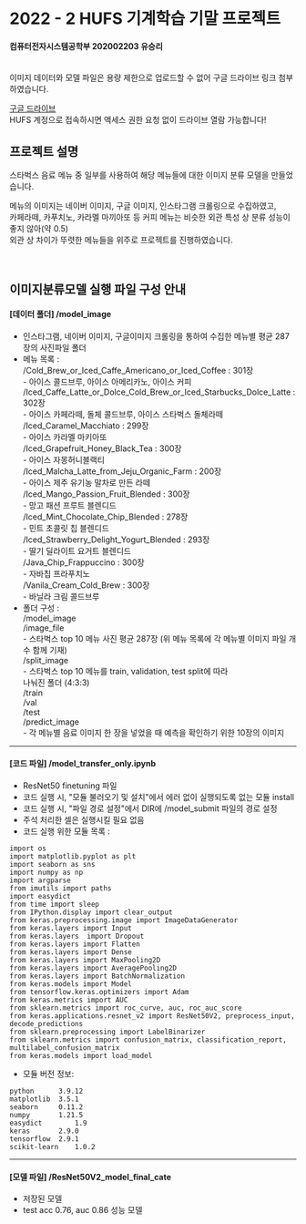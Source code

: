 # 2022 - 2 HUFS 기계학습 기말 프로젝트
#### 컴퓨터전자시스템공학부 202002203 유승리


<br>
이미지 데이터와 모델 파일은 용량 제한으로 업로드할 수 없어 구글 드라이브 링크 첨부하였습니다.  

[구글 드라이브](https://drive.google.com/drive/folders/15cdZvbcXZ5NYE_a4bkA2VejoP4Zlcc7W?usp=sharing)  
HUFS 계정으로 접속하시면 액세스 권한 요청 없이 드라이브 열람 가능합니다!   
  
## 프로젝트 설명
스타벅스 음료 메뉴 중 일부를 사용하여 해당 메뉴들에 대한 이미지 분류 모델을 만들었습니다.   

메뉴의 이미지는 네이버 이미지, 구글 이미지, 인스타그램 크롤링으로 수집하였고,   
카페라떼, 카푸치노, 카라멜 마끼아또 등 커피 메뉴는 비슷한 외관 특성 상 분류 성능이 좋지 않아(약 0.5)  
외관 상 차이가 뚜렷한 메뉴들을 위주로 프로젝트를 진행하였습니다.

<br>  

## 이미지분류모델 실행 파일 구성 안내
#### [데이터 폴더] 	/model_image

- 인스타그램, 네이버 이미지, 구글이미지 크롤링을 통하여
 수집한 메뉴별 평균 287장의 사진파일 폴더
- 메뉴 목록 :   
	/Cold_Brew_or_Iced_Caffe_Americano_or_Iced_Coffee : 301장  
		- 아이스 콜드브루, 아이스 아메리카노, 아이스 커피  
	/Iced_Caffe_Latte_or_Dolce_Cold_Brew_or_Iced_Starbucks_Dolce_Latte : 302장  
		- 아이스 카페라떼, 돌체 콜드브루, 아이스 스타벅스 돌체라떼  
	/Iced_Caramel_Macchiato : 299장  
		- 아이스 카라멜 마키아또  
	/Iced_Grapefruit_Honey_Black_Tea : 300장  
		- 아이스 자몽허니블랙티  
	/Iced_Malcha_Latte_from_Jeju_Organic_Farm : 200장  
		- 아이스 제주 유기농 말차로 만든 라떼  
	/Iced_Mango_Passion_Fruit_Blended : 300장  
		- 망고 패션 프루트 블렌디드  
	/Iced_Mint_Chocolate_Chip_Blended : 278장  
		- 민트 초콜릿 칩 블렌디드  
	/Iced_Strawberry_Delight_Yogurt_Blended : 293장  
		- 딸기 딜라이트 요거트 블렌디드  
	/Java_Chip_Frappuccino : 300장  
		- 자바칩 프라푸치노  
	/Vanila_Cream_Cold_Brew : 300장  
		- 바닐라 크림 콜드브루  
- 폴더 구성 :   
	/model_image  
		/image_file  
			- 스타벅스 top 10 메뉴 사진 평균 287장 (위 메뉴 목록에 각 메뉴별 이미지 파일 개수 함께 기재)  
		/split_image  
			- 스타벅스 top 10 메뉴를 train, validation, test split에 따라  
			  나눠진 폴더 (4:3:3)  
			/train  
			/val  
			/test  
		/predict_image  
			- 각 메뉴별 음료 이미지 한 장을 넣었을 때 예측을 확인하기 위한 10장의 이미지  

***

#### [코드 파일] 	/model_transfer_only.ipynb

- ResNet50 finetuning 파일  
- 코드 실행 시, "모듈 불러오기 및 설치"에서 에러 없이 실행되도록 없는 모듈 install  
- 코드 실행 시, "파일 경로 설정"에서 DIR에 /model_submit 파일의 경로 설정  
- 주석 처리한 셀은 실행시킬 필요 없음  
- 코드 실행 위한 모듈 목록 :  
```
import os  
import matplotlib.pyplot as plt
import seaborn as sns
import numpy as np
import argparse
from imutils import paths
import easydict
from time import sleep
from IPython.display import clear_output
from keras.preprocessing.image import ImageDataGenerator
from keras.layers import Input
from keras.layers  import Dropout
from keras.layers import Flatten
from keras.layers import Dense
from keras.layers import MaxPooling2D
from keras.layers import AveragePooling2D
from keras.layers import BatchNormalization
from keras.models import Model
from tensorflow.keras.optimizers import Adam
from keras.metrics import AUC
from sklearn.metrics import roc_curve, auc, roc_auc_score
from keras.applications.resnet_v2 import ResNet50V2, preprocess_input, decode_predictions
from sklearn.preprocessing import LabelBinarizer
from sklearn.metrics import confusion_matrix, classification_report, multilabel_confusion_matrix
from keras.models import load_model
```  
- 모듈 버전 정보:  
```
python		3.9.12   
matplotlib	3.5.1  
seaborn		0.11.2  
numpy		1.21.5  
easydict		1.9  
keras		2.9.0  
tensorflow	2.9.1  
scikit-learn	1.0.2  
```
***

#### [모델 파일] 	/ResNet50V2_model_final_cate  

- 저장된 모델  
- test acc 0.76, auc 0.86 성능 모델  
